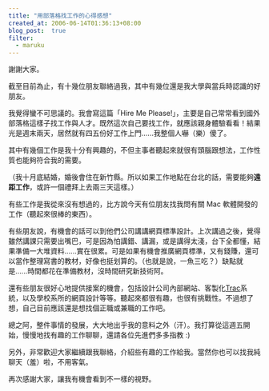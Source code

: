```yaml
---
title: "用部落格找工作的心得感想"
created_at: 2006-06-14T01:36:13+08:00
blog_post:  true
filter:
  - maruku
---
```


謝謝大家。

截至目前為止，有十幾位朋友聯絡過我，其中有幾位還是我大學與當兵時認識的好朋友。

我覺得蠻不可思議的。我會寫這篇「Hire Me Please!」，主要是自己常常看到國外部落格這樣子找工作與人才。既然這次自己要找工作，就應該親身體驗看看！結果光是週末兩天，居然就有四五份好工作上門......我整個人嚇（樂）傻了。

其中有幾個工作是我十分有興趣的，不但主事者聽起來就很有頭腦跟想法，工作性質也能夠符合我的需要。

（我十月底結婚，婚後會住在新竹縣。所以如果工作地點在台北的話，需要能夠**遠距工作**，或許一個禮拜上去兩三天這樣。）

有些工作是我從來沒有想過的，比方說今天有位朋友找我問有關 Mac 軟體開發的工作（聽起來很棒的東西）。

有些朋友說，有機會的話可以到他們公司講講網頁標準設計。上次講過之後，覺得雖然講課只需要出嘴巴，可是因為怕講錯、講漏，或是講得太淺，台下全都懂，結果準備一大堆資料......實在很累。可是如果有機會推廣網頁標準，又有錢賺，還可以當作整理寫書的教材，好像也挺划算的。（也就是說，一魚三吃？）缺點就是......時間都花在準備教材，沒時間研究新技術阿。

還有些朋友很好心地提供接案的機會，包括設計公司內部網站、客製化[Trac](http://www.edgewall.com/trac/)系統，以及學校系所的網頁設計等等。聽起來都很有趣，也很有挑戰性。不過想了想，自己目前應該還是想找個正職或兼職的工作吧。

總之阿，整件事情的發展，大大地出乎我的意料之外（汗）。我打算從這週五開始，慢慢地找有趣的工作聊聊，還請各位先進們多多指教 :)

另外，非常歡迎大家繼續跟我聯絡，介紹些有趣的工作給我。當然你也可以找我純聊天（羞）啦，不用客氣。

再次感謝大家，讓我有機會看到不一樣的視野。
